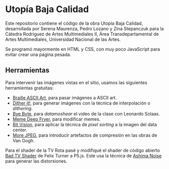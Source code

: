 # Utopía Baja Calidad

Este repositorio contiene el código de la obra Utopía Baja Calidad, desarrollada por Serena Maurenza, Pedro Lozano y Zina Stepanczuk para la Cátedra Rodriguez de Artes Multimediales II, Área Transdepartamental de Artes Multimediales, Universidad Nacional de las Artes.

Se programó mayormente en HTML y CSS, con muy poco JavaScript para evitar crear una página pesada.

## Herramientas

Para intervenir las imágenes vistas en el sitio, usamos las siguientes herramientas gratuitas:

- [Braille ASCII Art](https://lachlanarthur.github.io/Braille-ASCII-Art/), para pasar imágenes a ASCII art.
- [Dither it!](https://ditherit.com/), para generar imágenes con la técnica de interpolación o _dithering_.
- [Bye Byte](https://github.com/wayspurrchen/byebyte), para _datamoshear_ el video de la clase con Leonardo Solaas.
- [Meme Deep Fryer](https://deepfriedmemes.com/), para modificar memes.
- [Bit Vision](http://landonbrand.github.io/Bit-Vision/#), para aplicar la técnica de _pixel sorting_ a la imagen del data center.
- [More JPEG](https://morejpeg.com/), para introducir artefactos de compresión en las obras de Van Gogh.

Para el shader de la TV Rota pasé y modifiqué el shader de código abierto [Bad TV Shader](https://github.com/felixturner/bad-tv-shader) de Felix Turner a P5.js. Este usa la técnica de [Ashima Noise](https://github.com/ashima/webgl-noise) para generar las distorsiones.
